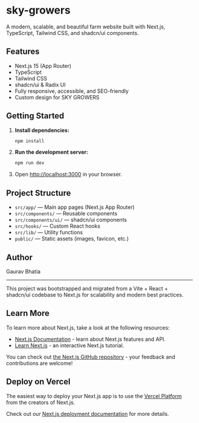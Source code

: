 # sky-growers

A modern, scalable, and beautiful farm website built with Next.js, TypeScript, Tailwind CSS, and shadcn/ui components.

## Features
- Next.js 15 (App Router)
- TypeScript
- Tailwind CSS
- shadcn/ui & Radix UI
- Fully responsive, accessible, and SEO-friendly
- Custom design for SKY GROWERS

## Getting Started

1. **Install dependencies:**
   ```bash
   npm install
   ```
2. **Run the development server:**
   ```bash
   npm run dev
   ```
3. Open [http://localhost:3000](http://localhost:3000) in your browser.

## Project Structure
- `src/app/` — Main app pages (Next.js App Router)
- `src/components/` — Reusable components
- `src/components/ui/` — shadcn/ui components
- `src/hooks/` — Custom React hooks
- `src/lib/` — Utility functions
- `public/` — Static assets (images, favicon, etc.)

## Author
Gaurav Bhatia

---

This project was bootstrapped and migrated from a Vite + React + shadcn/ui codebase to Next.js for scalability and modern best practices.

## Learn More

To learn more about Next.js, take a look at the following resources:

- [Next.js Documentation](https://nextjs.org/docs) - learn about Next.js features and API.
- [Learn Next.js](https://nextjs.org/learn) - an interactive Next.js tutorial.

You can check out [the Next.js GitHub repository](https://github.com/vercel/next.js) - your feedback and contributions are welcome!

## Deploy on Vercel

The easiest way to deploy your Next.js app is to use the [Vercel Platform](https://vercel.com/new?utm_medium=default-template&filter=next.js&utm_source=create-next-app&utm_campaign=create-next-app-readme) from the creators of Next.js.

Check out our [Next.js deployment documentation](https://nextjs.org/docs/app/building-your-application/deploying) for more details.
